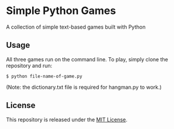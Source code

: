 # Simple Python Games

A collection of simple text-based games built with Python

## Usage

All three games run on the command line. To play, simply clone the repository and run:

`$ python file-name-of-game.py`

(Note: the dictionary.txt file is required for hangman.py to work.)

## License

This repository is released under the [MIT License](http://opensource.org/licenses/MIT).
